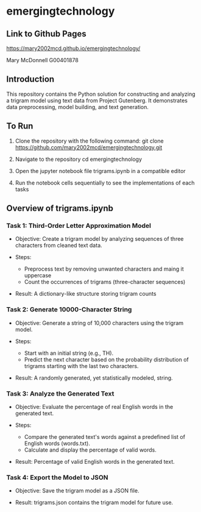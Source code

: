 # emergingtechnology
## Link to Github Pages
https://mary2002mcd.github.io/emergingtechnology/

Mary McDonnell
G00401878

## Introduction
This repository contains the Python solution for constructing and analyzing a trigram model using text data from Project Gutenberg. It demonstrates data preprocessing, model building, and text generation. 

## To Run
1. Clone the repository with the following command:
git clone https://github.com/mary2002mcd/emergingtechnology.git

2. Navigate to the repository
cd emergingtechnology

3. Open the jupyter notebook file trigrams.ipynb in a compatible editor

4. Run the notebook cells sequentially to see the implementations of each tasks

## Overview of trigrams.ipynb 
### Task 1: Third-Order Letter Approximation Model
* Objective: Create a trigram model by analyzing sequences of three characters from cleaned text data.

* Steps:
    - Preprocess text by removing unwanted characters and maing it uppercase
    - Count the occurrences of trigrams (three-character sequences)

* Result: A dictionary-like structure storing trigram counts

### Task 2: Generate 10000-Character String
* Objective: Generate a string of 10,000 characters using the trigram model.

* Steps:
    - Start with an initial string (e.g., TH).
    - Predict the next character based on the probability distribution of trigrams starting with the last two characters.

* Result: A randomly generated, yet statistically modeled, string.

### Task 3: Analyze the Generated Text
* Objective: Evaluate the percentage of real English words in the generated text.

* Steps:
    - Compare the generated text's words against a predefined list of English words (words.txt).
    - Calculate and display the percentage of valid words.

* Result: Percentage of valid English words in the generated text.

### Task 4: Export the Model to JSON
* Objective: Save the trigram model as a JSON file.

* Result: trigrams.json contains the trigram model for future use.